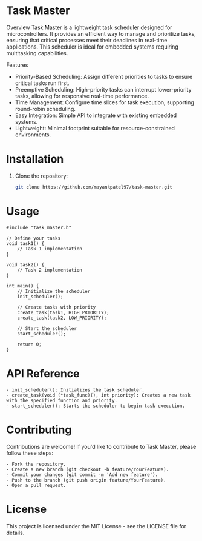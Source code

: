 # Task Master

 Overview
Task Master is a lightweight task scheduler designed for microcontrollers. It provides an efficient way to manage and prioritize tasks, ensuring that critical processes meet their deadlines in real-time applications. This scheduler is ideal for embedded systems requiring multitasking capabilities.

 Features
- Priority-Based Scheduling: Assign different priorities to tasks to ensure critical tasks run first.
- Preemptive Scheduling: High-priority tasks can interrupt lower-priority tasks, allowing for responsive real-time performance.
- Time Management: Configure time slices for task execution, supporting round-robin scheduling.
- Easy Integration: Simple API to integrate with existing embedded systems.
- Lightweight: Minimal footprint suitable for resource-constrained environments.

# Installation
1. Clone the repository:
   ```bash
   git clone https://github.com/mayankpatel97/task-master.git


# Usage

    #include "task_master.h"

    // Define your tasks
    void task1() {
        // Task 1 implementation
    }

    void task2() {
        // Task 2 implementation
    }

    int main() {
        // Initialize the scheduler
        init_scheduler();

        // Create tasks with priority
        create_task(task1, HIGH_PRIORITY);
        create_task(task2, LOW_PRIORITY);

        // Start the scheduler
        start_scheduler();

        return 0;
    }


# API Reference
    - init_scheduler(): Initializes the task scheduler.
    - create_task(void (*task_func)(), int priority): Creates a new task with the specified function and priority.
    - start_scheduler(): Starts the scheduler to begin task execution.

# Contributing
Contributions are welcome! If you'd like to contribute to Task Master, please follow these steps:

    - Fork the repository.
    - Create a new branch (git checkout -b feature/YourFeature).
    - Commit your changes (git commit -m 'Add new feature').
    - Push to the branch (git push origin feature/YourFeature).
    - Open a pull request.
    
# License
This project is licensed under the MIT License - see the LICENSE file for details.